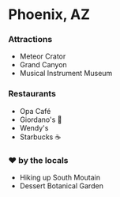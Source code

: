 # Phoenix, AZ

### Attractions

- Meteor Crator
- Grand Canyon
- Musical Instrument Museum

### Restaurants

- Opa Café
- Giordano's :pizza:
- Wendy's
- Starbucks :coffee:


### :heart: by the locals

- Hiking up South Moutain
- Dessert Botanical Garden
